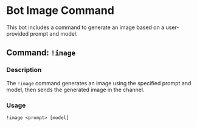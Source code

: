 # Bot Image Command

This bot includes a command to generate an image based on a user-provided prompt and model.

## Command: `!image`

### Description

The `!image` command generates an image using the specified prompt and model, then sends the generated image in the channel.

### Usage

```plaintext
!image <prompt> [model]
```